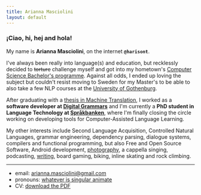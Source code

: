 ```yaml
---
title: Arianna Masciolini
layout: default
---
```


### ¡Ciao, hi, hej and hola!
My name is __Arianna Masciolini__, on the internet __`@harisont`__.

I've always been really into language(s) and education, but recklessly decided to ~~torture~~ challenge myself and got into my hometown's [Computer Science Bachelor's programme](https://www.dmi.unipg.it/en/courses/computer-science-courses/bachelor-s-degree-in-computer-science). 
Against all odds, I ended up loving the subject but couldn't resist moving to Sweden for my Master's to be able to also take a few NLP courses at the [University of Gothenburg](https://www.gu.se/).

After graduating with a [thesis in Machine Translation](https://raw.githubusercontent.com/harisont/concept-alignment/master/thesis/final_report/synbased_ca_for_mt.pdf), I worked as a __software developer at [Digital Grammars](https://www.digitalgrammars.com/)__ and I'm currently a __PhD student in Language Technology at [Språkbanken](https://spraakbanken.gu.se/)__, where I'm finally closing the circle working on developing tools for Computer-Assisted Language Learning.

My other interests include Second Language Acquisition, Controlled Natural Languages, grammar engineering, dependency parsing, dialogue systems, compilers and functional programming, but also Free and Open Source Software, Android development, [photography](https://harisont.github.io/postcards-from-gothenburg/), a cappella singing, podcasting, [writing](blog.md), board gaming, biking, inline skating and rock climbing. 

---

- email: [arianna.masciolini@gmail.com](mailto:arianna.masciolini@gmail.com)
- pronouns: [whatever is singular animate](https://harisont.github.io/pronouns/)
- CV: [download the PDF](https://github.com/harisont/cv/raw/master/cv.pdf)
